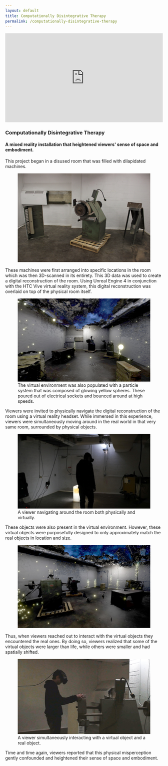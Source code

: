 ```yaml
---
layout: default
title: Computationally Disintegrative Therapy
permalink: /computationally-disintegrative-therapy
---
```


<article class="project">

<div style="padding:56.25% 0 0 0;position:relative;" class="iframe"><iframe src="https://player.vimeo.com/video/303112151?title=0&byline=0&portrait=0" style="position:absolute;top:0;left:0;width:100%;height:100%;" frameborder="0" webkitallowfullscreen mozallowfullscreen allowfullscreen></iframe></div><script src="https://player.vimeo.com/api/player.js"></script>

<html><h3 class="long-title">Computationally Disintegrative Therapy</h3></html>

#### A mixed reality installation that heightened viewers' sense of space and embodiment. ####

This project began in a disused room that was filled with dilapidated machines. 

<html>
<figure class="caption-object"><img src="assets/img/projects/computationally-disintegrative-therapy/room140.jpg">
</figure>
</html>

These machines were first arranged into specific locations in the room which was then 3D-scanned in its entirety. This 3D data was used to create a digital reconstruction of the room. Using Unreal Engine 4 in conjunction with the HTC Vive virtual reality system, this digital reconstruction was overlaid on top of the physical room itself.

<html>
<figure class="caption-object"><img src="assets/img/projects/computationally-disintegrative-therapy/view_1_test.jpg">
<figcaption>The virtual environment was also populated with a particle system that was composed of glowing yellow spheres. These poured out of electrical sockets and bounced around at high speeds.</figcaption>
</figure>
</html>

Viewers were invited to physically navigate the digital reconstruction of the room using a virtual reality headset. While immersed in this experience, viewers were simultaneously moving around in the real world in that very same room, surrounded by physical objects. 

<html>
<figure class="caption-object"><img src="assets/img/frontpage/standing.jpg">
<figcaption>A viewer navigating around the room both physically and virtually.</figcaption>
</figure>
</html>

These objects were also present in the virtual environment. However, these virtual objects were purposefully designed to only approximately match the real objects in location and size.

<html>
<figure class="caption-object"><img src="assets/img/projects/computationally-disintegrative-therapy/view_6.jpg">
<figcaption></figcaption>
</figure>
</html>

Thus, when viewers reached out to interact with the virtual objects they encountered the real ones. By doing so, viewers realized that some of the virtual objects were larger than life, while others were smaller and had spatially shifted.

<html>
<figure class="caption-object"><img src="assets/img/projects/computationally-disintegrative-therapy/interaction.jpg">
<figcaption>A viewer simultaneously interacting with a virtual object and a real object.</figcaption>
</figure>
</html>


Time and time again, viewers reported that this physical misperception gently confounded and heightened their sense of space and embodiment.



</article>